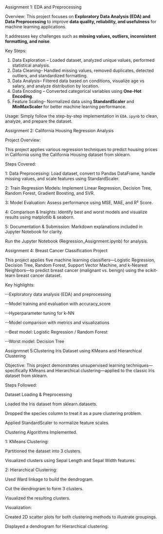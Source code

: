 Assignment 1: EDA and Preprocessing

Overview:
This project focuses on **Exploratory Data Analysis (EDA) and Data Preprocessing**
to improve **data quality, reliability, and usefulness** for machine learning applications. 

It addresses key challenges such as **missing values, outliers, inconsistent formatting, and noise**.

Key Steps:

1. Data Exploration – Loaded dataset, analyzed unique values, performed statistical analysis.  
2. Data Cleaning– Handled missing values, removed duplicates, detected outliers, and standardized formatting.  
3. Data Analysis– Filtered data based on conditions, visualize age vs salary, and analyze distribution by location.  
4. Data Encoding – Converted categorical variables using **One-Hot Encoding**.  
5. Feature Scaling– Normalized data using **StandardScaler** and **MinMaxScaler** for better machine learning performance.  

Usage:
Simply follow the step-by-step implementation in `EDA.ipynb` to clean, analyze, and prepare the dataset.




Assignment 2: California Housing Regression Analysis

Project Overview:

This project applies various regression techniques to predict housing prices in California using the California Housing dataset from sklearn.

Steps Covered:

1: Data Preprocessing: Load dataset, convert to Pandas DataFrame, handle missing values, and scale features using StandardScaler.

2: Train Regression Models: Implement Linear Regression, Decision Tree, Random Forest, Gradient Boosting, and SVR. 

3: Model Evaluation: Assess performance using MSE, MAE, and R² Score. 

4: Comparison & Insights: Identify best and worst models and visualize results using matplotlib & seaborn.

5: Documentation & Submission: Markdown explanations included in Jupyter Notebook for clarity.

Run the Jupyter Notebook (Regression_Assignment.ipynb) for analysis.




Assignment 4:  Breast Cancer Classification Project

This project applies five machine learning classifiers—Logistic Regression, Decision Tree, Random Forest, Support Vector Machine, and k-Nearest Neighbors—to predict breast cancer (malignant vs. benign) using the scikit-learn breast cancer dataset.

Key highlights:

--Exploratory data analysis (EDA) and preprocessing

--Model training and evaluation with accuracy_score

--Hyperparameter tuning for k-NN

--Model comparison with metrics and visualizations

--Best model: Logistic Regression / Random Forest

--Worst model: Decision Tree



Assignmnet 5:Clustering Iris Dataset using KMeans and Hierarchical Clustering

Objective:
This project demonstrates unsupervised learning techniques—specifically KMeans and Hierarchical clustering—applied to the classic Iris dataset from sklearn.

Steps Followed:

Dataset Loading & Preprocessing

Loaded the Iris dataset from sklearn.datasets.

Dropped the species column to treat it as a pure clustering problem.

Applied StandardScaler to normalize feature scales.

Clustering Algorithms Implemented.

1: KMeans Clustering:

Partitioned the dataset into 3 clusters.

Visualized clusters using Sepal Length and Sepal Width features.

2: Hierarchical Clustering:

Used Ward linkage to build the dendrogram.

Cut the dendrogram to form 3 clusters.

Visualized the resulting clusters.

Visualization:

Created 2D scatter plots for both clustering methods to illustrate groupings.

Displayed a dendrogram for Hierarchical clustering.
